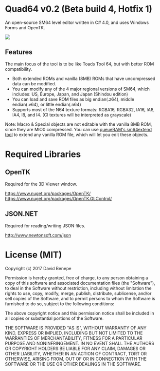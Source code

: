 # Quad64 v0.2 (Beta build 4, Hotfix 1)
An open-source SM64 level editor written in C# 4.0, and uses Windows Forms and OpenTK.

<a href="https://i.imgur.com/AaSYonf.png"><img src="https://i.imgur.com/AaSYonf.png"/></a>

## Features

The main focus of the tool is to be like Toads Tool 64, but with better ROM compatibility. 
* Both extended ROMs and vanilla (8MB) ROMs that have uncompressed data can be modified.
* You can modify any of the 4 major regional versions of SM64, which includes: US, Europe, Japan, and Japan (Shindou edition)
* You can load and save ROM files as big endian(.z64), middle endian(.v64), or little endian(.n64)
* Supports most of the N64 texture formats: RGBA16, RGBA32, IA16, IA8, IA4, I8, and I4. (CI textures will be interpreted as grayscale)

Note: Macro & Special objects are not editable with the vanilla 8MB ROM, since they are MIO0 compressed. 
You can use <a href="https://github.com/queueRAM/sm64tools/releases/tag/sm64extendv0.3.1">queueRAM's sm64extend tool</a> to extend any vanilla ROM file, which will let you edit these objects.


# Required Libraries

## OpenTK
Required for the 3D Viewer window.

https://www.nuget.org/packages/OpenTK/
<br/>
https://www.nuget.org/packages/OpenTK.GLControl/

## JSON.NET
Required for reading/writing JSON files.

http://www.newtonsoft.com/json

# License (MIT)

Copyright (c) 2017 David Benepe

Permission is hereby granted, free of charge, to any person obtaining a copy
of this software and associated documentation files (the "Software"), to deal
in the Software without restriction, including without limitation the rights
to use, copy, modify, merge, publish, distribute, sublicense, and/or sell
copies of the Software, and to permit persons to whom the Software is
furnished to do so, subject to the following conditions:

The above copyright notice and this permission notice shall be included in all
copies or substantial portions of the Software.

THE SOFTWARE IS PROVIDED "AS IS", WITHOUT WARRANTY OF ANY KIND, EXPRESS OR
IMPLIED, INCLUDING BUT NOT LIMITED TO THE WARRANTIES OF MERCHANTABILITY,
FITNESS FOR A PARTICULAR PURPOSE AND NONINFRINGEMENT. IN NO EVENT SHALL THE
AUTHORS OR COPYRIGHT HOLDERS BE LIABLE FOR ANY CLAIM, DAMAGES OR OTHER
LIABILITY, WHETHER IN AN ACTION OF CONTRACT, TORT OR OTHERWISE, ARISING FROM,
OUT OF OR IN CONNECTION WITH THE SOFTWARE OR THE USE OR OTHER DEALINGS IN THE
SOFTWARE.
